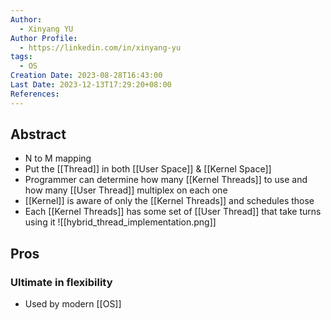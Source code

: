 ```yaml
---
Author:
  - Xinyang YU
Author Profile:
  - https://linkedin.com/in/xinyang-yu
tags:
  - OS
Creation Date: 2023-08-28T16:43:00
Last Date: 2023-12-13T17:29:20+08:00
References: 
---
```

## Abstract
- N to M mapping
- Put the [[Thread]] in both [[User Space]] &  [[Kernel Space]]
- Programmer can determine how many [[Kernel Threads]]  to use and how many [[User Thread]] multiplex on each one
- [[Kernel]] is aware of only the [[Kernel Threads]] and schedules those
- Each [[Kernel Threads]] has some set of [[User Thread]] that take turns using it
![[hybrid_thread_implementation.png]]


## Pros
### Ultimate in flexibility
- Used by modern [[OS]]